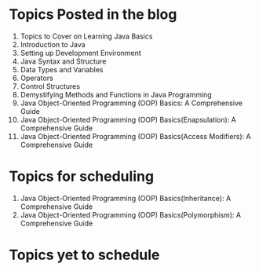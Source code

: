 # Topics Posted in the blog
1. Topics to Cover on Learning Java Basics
2. Introduction to Java
3. Setting up Development Environment
4. Java Syntax and Structure
5. Data Types and Variables
6. Operators
7. Control Structures
8. Demystifying Methods and Functions in Java Programming
9. Java Object-Oriented Programming (OOP) Basics: A Comprehensive Guide
10. Java Object-Oriented Programming (OOP) Basics(Enapsulation): A Comprehensive Guide
11. Java Object-Oriented Programming (OOP) Basics(Access Modifiers): A Comprehensive Guide

# Topics for scheduling
1. Java Object-Oriented Programming (OOP) Basics(Inheritance): A Comprehensive Guide
2. Java Object-Oriented Programming (OOP) Basics(Polymorphism): A Comprehensive Guide

# Topics yet to schedule